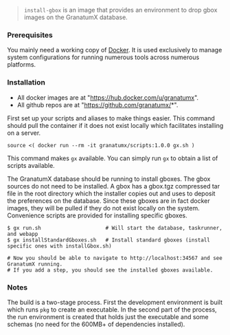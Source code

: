 > `install-gbox` is an image that provides an environment to drop gbox images on the GranatumX database.



### Prerequisites

You mainly need a working copy of [Docker](http://docker.com). It is used
exclusively to manage system configurations for running numerous tools
across numerous platforms.

### Installation

* All docker images are at "https://hub.docker.com/u/granatumx".
* All github repos are at "https://github.com/granatumx/*".

First set up your scripts and aliases to make things easier. This command should pull the container if
it does not exist locally which facilitates installing on a server.

```
source <( docker run --rm -it granatumx/scripts:1.0.0 gx.sh )
```

This command makes `gx` available. You can simply run `gx` to obtain a list of scripts available.

The GranatumX database should be running to install gboxes. The gbox sources do not need to be installed.
A gbox has a gbox.tgz compressed tar file in the root directory which the installer copies out and uses
to deposit the preferences on the database. Since these gboxes are in fact docker images, they will be
pulled if they do not exist locally on the system. Convenience scripts are provided for installing specific gboxes.


```
$ gx run.sh                     # Will start the database, taskrunner, and webapp
$ gx installStandardGboxes.sh   # Install standard gboxes (install specific ones with installGbox.sh)

# Now you should be able to navigate to http://localhost:34567 and see GranatumX running.
# If you add a step, you should see the installed gboxes available.
```

### Notes

The build is a two-stage process. First the development environment is built which runs `pkg` to create
an executable. In the second part of the process, the run environment is created that holds just the
executable and some schemas (no need for the 600MB+ of dependencies installed).

